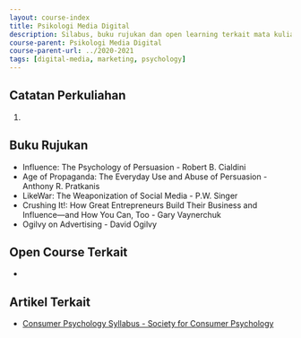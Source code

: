 ```yaml
---
layout: course-index
title: Psikologi Media Digital
description: Silabus, buku rujukan dan open learning terkait mata kuliah Psikologi Media Digital
course-parent: Psikologi Media Digital
course-parent-url: ../2020-2021
tags: [digital-media, marketing, psychology]
---
```


## Catatan Perkuliahan
1. 

## Buku Rujukan

- Influence: The Psychology of Persuasion -  Robert B. Cialdini
- Age of Propaganda: The Everyday Use and Abuse of Persuasion -  Anthony R. Pratkanis
- LikeWar: The Weaponization of Social Media - P.W. Singer
- Crushing It!: How Great Entrepreneurs Build Their Business and Influence—and How You Can, Too - Gary Vaynerchuk
- Ogilvy on Advertising - David Ogilvy

## Open Course Terkait

- 

## Artikel Terkait

- [Consumer Psychology Syllabus - Society for Consumer Psychology](https://www.myscp.org/pdf/SCP%20Consumer%20Psychology%20Syllabus%202014.pdf)
